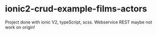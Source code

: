 # ionic2-crud-example-films-actors
Project done with ionic V2, typeScript, scss. Webservice REST maybe not work on origin!

